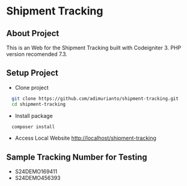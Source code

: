 # Shipment Tracking


## About Project
This is an Web for the Shipment Tracking built with Codeigniter 3. PHP version recomended 7.3.

## Setup Project

- Clone project

```bash
  git clone https://github.com/adimurianto/shipment-tracking.git
  cd shipment-tracking
```

- Install package

```bash
  composer install
```

- Access Local Website
[http://localhost/shipment-tracking](http://localhost/shipment-tracking/)


## Sample Tracking Number for Testing
- S24DEMO169411
- S24DEMO456393

